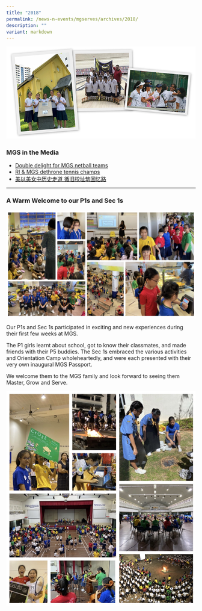 ```yaml
---
title: "2018"
permalink: /news-n-events/mgserves/archives/2018/
description: ""
variant: markdown
---
```

![](/images/Mgserves/180308-mginnews18-edit.jpg)

### MGS in the Media

- [Double delight for MGS netball teams](https://www.tnp.sg/sports/school-sports/double-delight-mgs-netball-teams)  
- [RI & MGS dethrone tennis champs](https://www.straitstimes.com/sport/schools/ri-mgs-dethrone-tennis-champs)  
- [美以美女中历史走道 循旧校址筑回忆路](https://www.zaobao.com.sg/news/singapore/story20180718-875973)

***

### A Warm Welcome to our P1s and Sec 1s

![](/images/Mgserves/200105-welcomeP1a.jpg)

Our P1s and Sec 1s participated in exciting and new experiences during their first few weeks at MGS. 

The P1 girls learnt about school, got to know their classmates, and made friends with their P5 buddies. The Sec 1s embraced the various activities and Orientation Camp wholeheartedly, and were each presented with their very own inaugural MGS Passport. 

We welcome them to the MGS family and look forward to seeing them Master, Grow and Serve.

![](/images/Mgserves/200105-welcomeP1b.jpg)